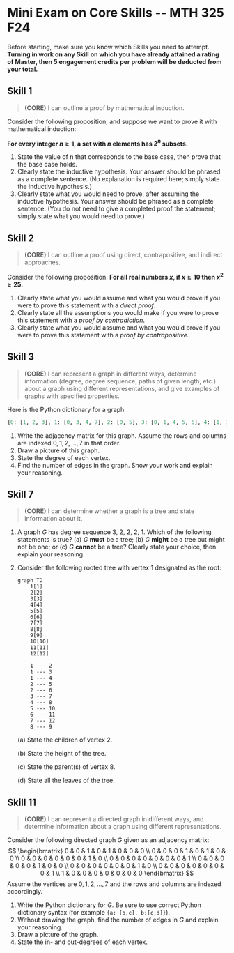 # Mini Exam on Core Skills -- MTH 325 F24

Before starting, make sure you know which Skills you need to attempt. **Turning in work on any  Skill on which you have already attained a rating of Master, then 5 engagement credits per problem will be deducted from your total.**

## Skill 1

> **(CORE)** I can outline a proof by mathematical induction.

Consider the following proposition, and suppose we want to prove it with mathematical induction: 

**For every integer $n \geq 1$, a set with $n$ elements has $2^n$ subsets.** 

1.	State the value of n that corresponds to the base case, then prove that the base case holds. 
2.	Clearly state the inductive hypothesis. Your answer should be phrased as a complete sentence. (No explanation is required here; simply state the inductive hypothesis.) 
3.	Clearly state what you would need to prove, after assuming the inductive hypothesis. Your answer should be phrased as a complete sentence. (You do not need to give a completed proof the statement; simply state what you would need to prove.) 

## Skill 2

> **(CORE)** I can outline a proof using direct, contrapositive, and indirect approaches.

Consider the following proposition: **For all real numbers $x$, if $x \geq 10$ then $x^2 \geq 25$.** 

1. Clearly state what you would assume and what you would prove if you were to prove this statement with a *direct proof*. 
2. Clearly state all the assumptions you would make if you were to prove this statement with a *proof by contradiction*. 
3. Clearly state what you would assume and what you would prove if you were to prove this statement with a *proof by contrapositive.*

## Skill 3

> **(CORE)** I can represent a graph in different ways, determine information (degree, degree sequence, paths of given length, etc.) about a graph using different representations, and give examples of graphs with specified properties.

Here is the Python dictionary for a graph: 

```python
{0: [1, 2, 3], 1: [0, 3, 4, 7], 2: [0, 5], 3: [0, 1, 4, 5, 6], 4: [1, 3, 6], 5: [2, 3], 6: [3, 4, 7], 7: [1, 6]}
```

1. Write the adjacency matrix for this graph. Assume the rows and columns are indexed $0, 1, 2, \dots, 7$ in that order. 
2. Draw a picture of this graph. 
3. State the degree of each vertex. 
4. Find the number of edges in the graph. Show your work and explain your reasoning. 

## Skill 7

> **(CORE)** I can determine whether a graph is a tree and state information about it.

1. A graph $G$ has degree sequence 3, 2, 2, 2, 1. Which of the following statements is true? (a) $G$ **must** be a tree; (b) $G$ **might** be a tree but might not be one; or  (c) $G$ **cannot** be a tree? Clearly state your choice, then explain your reasoning. 

2. Consider the following rooted tree with vertex 1 designated as the root: 

   ```mermaid
   graph TD
       1[1]
       2[2]
       3[3]
       4[4]
       5[5]
       6[6]
       7[7]
       8[8]
       9[9]
       10[10]
       11[11]
       12[12]
       
       1 --- 2
       1 --- 3
       1 --- 4
       2 --- 5
       2 --- 6
       3 --- 7
       4 --- 8
       5 --- 10
       6 --- 11
       7 --- 12
       8 --- 9
   ```

   (a) State the children of vertex 2. 

   (b) State the height of the tree. 

   (c) State the parent(s) of vertex 8. 

   (d) State all the leaves of the tree. 

## Skill 11

> **(CORE)** I can represent a directed graph in different ways, and determine information about a graph using different representations.

Consider the following directed graph $G$ given as an adjacency matrix: 
$$
\begin{bmatrix}
0 & 0 & 1 & 0 & 1 & 0 & 0 & 0 \\
0 & 0 & 0 & 1 & 0 & 1 & 0 & 0 \\
0 & 0 & 0 & 0 & 0 & 0 & 1 & 0 \\
0 & 0 & 0 & 0 & 0 & 0 & 0 & 1 \\
0 & 0 & 0 & 0 & 0 & 1 & 0 & 0 \\
0 & 0 & 0 & 0 & 0 & 0 & 1 & 0 \\
0 & 0 & 0 & 0 & 0 & 0 & 0 & 1 \\
1 & 0 & 0 & 0 & 0 & 0 & 0 & 0
\end{bmatrix}
$$
Assume the vertices are $0, 1, 2, \dots, 7$ and the rows and columns are indexed accordingly. 

1. Write the Python dictionary for $G$. Be sure to use correct Python dictionary syntax (for example `{a: [b,c], b:[c,d]}`).
2. Without drawing the graph, find the number of edges in $G$ and explain your reasoning. 
3. Draw a picture of the graph. 
4. State the in- and out-degrees of each vertex. 